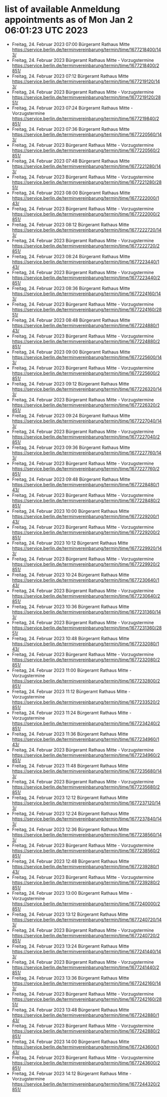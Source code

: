 # list of available Anmeldung appointments as of Mon Jan  2 06:01:23 UTC 2023
- Freitag, 24. Februar 2023 07:00 Bürgeramt Rathaus Mitte https://service.berlin.de/terminvereinbarung/termin/time/1677218400/143/
- Freitag, 24. Februar 2023  Bürgeramt Rathaus Mitte - Vorzugstermine https://service.berlin.de/terminvereinbarung/termin/time/1677218400/2851/
- Freitag, 24. Februar 2023 07:12 Bürgeramt Rathaus Mitte https://service.berlin.de/terminvereinbarung/termin/time/1677219120/143/
- Freitag, 24. Februar 2023  Bürgeramt Rathaus Mitte - Vorzugstermine https://service.berlin.de/terminvereinbarung/termin/time/1677219120/2851/
- Freitag, 24. Februar 2023 07:24 Bürgeramt Rathaus Mitte - Vorzugstermine https://service.berlin.de/terminvereinbarung/termin/time/1677219840/2851/
- Freitag, 24. Februar 2023 07:36 Bürgeramt Rathaus Mitte https://service.berlin.de/terminvereinbarung/termin/time/1677220560/143/
- Freitag, 24. Februar 2023  Bürgeramt Rathaus Mitte - Vorzugstermine https://service.berlin.de/terminvereinbarung/termin/time/1677220560/2851/
- Freitag, 24. Februar 2023 07:48 Bürgeramt Rathaus Mitte https://service.berlin.de/terminvereinbarung/termin/time/1677221280/143/
- Freitag, 24. Februar 2023  Bürgeramt Rathaus Mitte - Vorzugstermine https://service.berlin.de/terminvereinbarung/termin/time/1677221280/2851/
- Freitag, 24. Februar 2023 08:00 Bürgeramt Rathaus Mitte https://service.berlin.de/terminvereinbarung/termin/time/1677222000/143/
- Freitag, 24. Februar 2023  Bürgeramt Rathaus Mitte - Vorzugstermine https://service.berlin.de/terminvereinbarung/termin/time/1677222000/2851/
- Freitag, 24. Februar 2023 08:12 Bürgeramt Rathaus Mitte https://service.berlin.de/terminvereinbarung/termin/time/1677222720/143/
- Freitag, 24. Februar 2023  Bürgeramt Rathaus Mitte - Vorzugstermine https://service.berlin.de/terminvereinbarung/termin/time/1677222720/2851/
- Freitag, 24. Februar 2023 08:24 Bürgeramt Rathaus Mitte https://service.berlin.de/terminvereinbarung/termin/time/1677223440/143/
- Freitag, 24. Februar 2023  Bürgeramt Rathaus Mitte - Vorzugstermine https://service.berlin.de/terminvereinbarung/termin/time/1677223440/2851/
- Freitag, 24. Februar 2023 08:36 Bürgeramt Rathaus Mitte https://service.berlin.de/terminvereinbarung/termin/time/1677224160/143/
- Freitag, 24. Februar 2023  Bürgeramt Rathaus Mitte - Vorzugstermine https://service.berlin.de/terminvereinbarung/termin/time/1677224160/2851/
- Freitag, 24. Februar 2023 08:48 Bürgeramt Rathaus Mitte https://service.berlin.de/terminvereinbarung/termin/time/1677224880/143/
- Freitag, 24. Februar 2023  Bürgeramt Rathaus Mitte - Vorzugstermine https://service.berlin.de/terminvereinbarung/termin/time/1677224880/2851/
- Freitag, 24. Februar 2023 09:00 Bürgeramt Rathaus Mitte https://service.berlin.de/terminvereinbarung/termin/time/1677225600/143/
- Freitag, 24. Februar 2023  Bürgeramt Rathaus Mitte - Vorzugstermine https://service.berlin.de/terminvereinbarung/termin/time/1677225600/2851/
- Freitag, 24. Februar 2023 09:12 Bürgeramt Rathaus Mitte https://service.berlin.de/terminvereinbarung/termin/time/1677226320/143/
- Freitag, 24. Februar 2023  Bürgeramt Rathaus Mitte - Vorzugstermine https://service.berlin.de/terminvereinbarung/termin/time/1677226320/2851/
- Freitag, 24. Februar 2023 09:24 Bürgeramt Rathaus Mitte https://service.berlin.de/terminvereinbarung/termin/time/1677227040/143/
- Freitag, 24. Februar 2023  Bürgeramt Rathaus Mitte - Vorzugstermine https://service.berlin.de/terminvereinbarung/termin/time/1677227040/2851/
- Freitag, 24. Februar 2023 09:36 Bürgeramt Rathaus Mitte https://service.berlin.de/terminvereinbarung/termin/time/1677227760/143/
- Freitag, 24. Februar 2023  Bürgeramt Rathaus Mitte - Vorzugstermine https://service.berlin.de/terminvereinbarung/termin/time/1677227760/2851/
- Freitag, 24. Februar 2023 09:48 Bürgeramt Rathaus Mitte https://service.berlin.de/terminvereinbarung/termin/time/1677228480/143/
- Freitag, 24. Februar 2023  Bürgeramt Rathaus Mitte - Vorzugstermine https://service.berlin.de/terminvereinbarung/termin/time/1677228480/2851/
- Freitag, 24. Februar 2023 10:00 Bürgeramt Rathaus Mitte https://service.berlin.de/terminvereinbarung/termin/time/1677229200/143/
- Freitag, 24. Februar 2023  Bürgeramt Rathaus Mitte - Vorzugstermine https://service.berlin.de/terminvereinbarung/termin/time/1677229200/2851/
- Freitag, 24. Februar 2023 10:12 Bürgeramt Rathaus Mitte https://service.berlin.de/terminvereinbarung/termin/time/1677229920/143/
- Freitag, 24. Februar 2023  Bürgeramt Rathaus Mitte - Vorzugstermine https://service.berlin.de/terminvereinbarung/termin/time/1677229920/2851/
- Freitag, 24. Februar 2023 10:24 Bürgeramt Rathaus Mitte https://service.berlin.de/terminvereinbarung/termin/time/1677230640/143/
- Freitag, 24. Februar 2023  Bürgeramt Rathaus Mitte - Vorzugstermine https://service.berlin.de/terminvereinbarung/termin/time/1677230640/2851/
- Freitag, 24. Februar 2023 10:36 Bürgeramt Rathaus Mitte https://service.berlin.de/terminvereinbarung/termin/time/1677231360/143/
- Freitag, 24. Februar 2023  Bürgeramt Rathaus Mitte - Vorzugstermine https://service.berlin.de/terminvereinbarung/termin/time/1677231360/2851/
- Freitag, 24. Februar 2023 10:48 Bürgeramt Rathaus Mitte https://service.berlin.de/terminvereinbarung/termin/time/1677232080/143/
- Freitag, 24. Februar 2023  Bürgeramt Rathaus Mitte - Vorzugstermine https://service.berlin.de/terminvereinbarung/termin/time/1677232080/2851/
- Freitag, 24. Februar 2023 11:00 Bürgeramt Rathaus Mitte - Vorzugstermine https://service.berlin.de/terminvereinbarung/termin/time/1677232800/2851/
- Freitag, 24. Februar 2023 11:12 Bürgeramt Rathaus Mitte - Vorzugstermine https://service.berlin.de/terminvereinbarung/termin/time/1677233520/2851/
- Freitag, 24. Februar 2023 11:24 Bürgeramt Rathaus Mitte - Vorzugstermine https://service.berlin.de/terminvereinbarung/termin/time/1677234240/2851/
- Freitag, 24. Februar 2023 11:36 Bürgeramt Rathaus Mitte https://service.berlin.de/terminvereinbarung/termin/time/1677234960/143/
- Freitag, 24. Februar 2023  Bürgeramt Rathaus Mitte - Vorzugstermine https://service.berlin.de/terminvereinbarung/termin/time/1677234960/2851/
- Freitag, 24. Februar 2023 11:48 Bürgeramt Rathaus Mitte https://service.berlin.de/terminvereinbarung/termin/time/1677235680/143/
- Freitag, 24. Februar 2023  Bürgeramt Rathaus Mitte - Vorzugstermine https://service.berlin.de/terminvereinbarung/termin/time/1677235680/2851/
- Freitag, 24. Februar 2023 12:12 Bürgeramt Rathaus Mitte https://service.berlin.de/terminvereinbarung/termin/time/1677237120/143/
- Freitag, 24. Februar 2023 12:24 Bürgeramt Rathaus Mitte https://service.berlin.de/terminvereinbarung/termin/time/1677237840/143/
- Freitag, 24. Februar 2023 12:36 Bürgeramt Rathaus Mitte https://service.berlin.de/terminvereinbarung/termin/time/1677238560/143/
- Freitag, 24. Februar 2023  Bürgeramt Rathaus Mitte - Vorzugstermine https://service.berlin.de/terminvereinbarung/termin/time/1677238560/2851/
- Freitag, 24. Februar 2023 12:48 Bürgeramt Rathaus Mitte https://service.berlin.de/terminvereinbarung/termin/time/1677239280/143/
- Freitag, 24. Februar 2023  Bürgeramt Rathaus Mitte - Vorzugstermine https://service.berlin.de/terminvereinbarung/termin/time/1677239280/2851/
- Freitag, 24. Februar 2023 13:00 Bürgeramt Rathaus Mitte - Vorzugstermine https://service.berlin.de/terminvereinbarung/termin/time/1677240000/2851/
- Freitag, 24. Februar 2023 13:12 Bürgeramt Rathaus Mitte https://service.berlin.de/terminvereinbarung/termin/time/1677240720/143/
- Freitag, 24. Februar 2023  Bürgeramt Rathaus Mitte - Vorzugstermine https://service.berlin.de/terminvereinbarung/termin/time/1677240720/2851/
- Freitag, 24. Februar 2023 13:24 Bürgeramt Rathaus Mitte https://service.berlin.de/terminvereinbarung/termin/time/1677241440/143/
- Freitag, 24. Februar 2023  Bürgeramt Rathaus Mitte - Vorzugstermine https://service.berlin.de/terminvereinbarung/termin/time/1677241440/2851/
- Freitag, 24. Februar 2023 13:36 Bürgeramt Rathaus Mitte https://service.berlin.de/terminvereinbarung/termin/time/1677242160/143/
- Freitag, 24. Februar 2023  Bürgeramt Rathaus Mitte - Vorzugstermine https://service.berlin.de/terminvereinbarung/termin/time/1677242160/2851/
- Freitag, 24. Februar 2023 13:48 Bürgeramt Rathaus Mitte https://service.berlin.de/terminvereinbarung/termin/time/1677242880/143/
- Freitag, 24. Februar 2023  Bürgeramt Rathaus Mitte - Vorzugstermine https://service.berlin.de/terminvereinbarung/termin/time/1677242880/2851/
- Freitag, 24. Februar 2023 14:00 Bürgeramt Rathaus Mitte https://service.berlin.de/terminvereinbarung/termin/time/1677243600/143/
- Freitag, 24. Februar 2023  Bürgeramt Rathaus Mitte - Vorzugstermine https://service.berlin.de/terminvereinbarung/termin/time/1677243600/2851/
- Freitag, 24. Februar 2023 14:12 Bürgeramt Rathaus Mitte - Vorzugstermine https://service.berlin.de/terminvereinbarung/termin/time/1677244320/2851/
